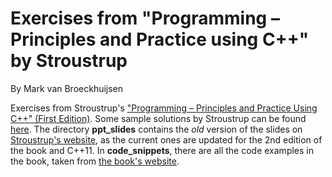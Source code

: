 Exercises from "Programming &ndash; Principles and Practice using C++" by Stroustrup
==============
By Mark van Broeckhuijsen

Exercises from Stroustrup's ["Programming &ndash; Principles and Practice Using C++" (First Edition)](http://www.informit.com/store/programming-principles-and-practice-using-c-plus-plus-9780321543721). Some sample solutions by Stroustrup can be found [here](http://www.stroustrup.com/Programming/Solutions/exercise_solutions.html). The directory **ppt\_slides** contains the *old* version of the slides on [Stroustrup's website](http://www.stroustrup.com/Programming/lecture-slides.html), as the current ones are updated for the 2nd edition of the book and C++11. In **code_snippets**, there are all the code examples in the book, taken from [the book's website](http://www.stroustrup.com/Programming/PPP1.html).
